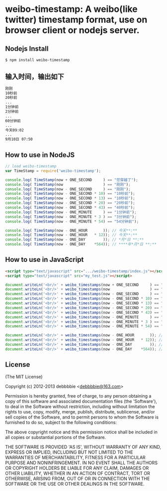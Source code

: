 # weibo-timestamp: A weibo(like twitter) timestamp format, use on browser client or nodejs server.


## Nodejs Install

```bash
$ npm install weibo-timestamp
```


## 输入时间，输出如下
```html
刚刚
10秒前
20秒前
...
1分钟前
2分钟前
...
60分钟前
...
今天09:02
...
9月10日 07:50
```

## How to use in NodeJS

```javascript
// load weibo-timestamp
var TimeStamp = require('weibo-timestamp');

console.log( TimeStamp(now + ONE_SECOND     ) == "您穿越了");
console.log( TimeStamp(now                  ) == "刚刚");
console.log( TimeStamp(now - ONE_SECOND     ) == "刚刚");
console.log( TimeStamp(now - ONE_SECOND * 10) == "10秒前");
console.log( TimeStamp(now - ONE_SECOND * 13) == "10秒前");
console.log( TimeStamp(now - ONE_SECOND * 20) == "20秒前");
console.log( TimeStamp(now - ONE_SECOND * 43) == "40秒前");
console.log( TimeStamp(now - ONE_MINUTE     ) == "1分钟前");
console.log( TimeStamp(now - ONE_MINUTE * 3 ) == "3分钟前");
console.log( TimeStamp(now - ONE_MINUTE * 54) == "54分钟前");

console.log( TimeStamp(now - ONE_HOUR       )); // 今天**:**
console.log( TimeStamp(now - ONE_HOUR   * 12)); // 今天**:**
console.log( TimeStamp(now - ONE_DAY        )); // *月*日 **:**
console.log( TimeStamp(now - ONE_DAY    *564)); // ****年*月*日 **:**
```


## How to use in JavaScript

```html
<script type="text/javascript" src=".../weibo-timestamp/index.js"></script>
<script type="text/javascript" src="my_test.js"></script>
```

```javascript
document.writeLn('<br/>' + weibo_timestamps(now + ONE_SECOND     ) == "您穿越了");
document.writeLn('<br/>' + weibo_timestamps(now                  ) == "刚刚");
document.writeLn('<br/>' + weibo_timestamps(now - ONE_SECOND     ) == "刚刚");
document.writeLn('<br/>' + weibo_timestamps(now - ONE_SECOND * 10) == "10秒前");
document.writeLn('<br/>' + weibo_timestamps(now - ONE_SECOND * 13) == "10秒前");
document.writeLn('<br/>' + weibo_timestamps(now - ONE_SECOND * 20) == "20秒前");
document.writeLn('<br/>' + weibo_timestamps(now - ONE_SECOND * 43) == "40秒前");
document.writeLn('<br/>' + weibo_timestamps(now - ONE_MINUTE     ) == "1分钟前");
document.writeLn('<br/>' + weibo_timestamps(now - ONE_MINUTE * 3 ) == "3分钟前");
document.writeLn('<br/>' + weibo_timestamps(now - ONE_MINUTE * 54) == "54分钟前");

document.writeLn('<br/>' + weibo_timestamps(now - ONE_HOUR       )); // 今天**:**
document.writeLn('<br/>' + weibo_timestamps(now - ONE_HOUR   * 12)); // 今天**:**
document.writeLn('<br/>' + weibo_timestamps(now - ONE_DAY        )); // *月*日 **:**
document.writeLn('<br/>' + weibo_timestamps(now - ONE_DAY    *564)); // ****年*月*日 **:**
```




## License

(The MIT License)

Copyright (c) 2012-2013 debbbbie &lt;debbbbie@163.com&gt;

Permission is hereby granted, free of charge, to any person obtaining
a copy of this software and associated documentation files (the
'Software'), to deal in the Software without restriction, including
without limitation the rights to use, copy, modify, merge, publish,
distribute, sublicense, and/or sell copies of the Software, and to
permit persons to whom the Software is furnished to do so, subject to
the following conditions:

The above copyright notice and this permission notice shall be
included in all copies or substantial portions of the Software.

THE SOFTWARE IS PROVIDED 'AS IS', WITHOUT WARRANTY OF ANY KIND,
EXPRESS OR IMPLIED, INCLUDING BUT NOT LIMITED TO THE WARRANTIES OF
MERCHANTABILITY, FITNESS FOR A PARTICULAR PURPOSE AND NONINFRINGEMENT.
IN NO EVENT SHALL THE AUTHORS OR COPYRIGHT HOLDERS BE LIABLE FOR ANY
CLAIM, DAMAGES OR OTHER LIABILITY, WHETHER IN AN ACTION OF CONTRACT,
TORT OR OTHERWISE, ARISING FROM, OUT OF OR IN CONNECTION WITH THE
SOFTWARE OR THE USE OR OTHER DEALINGS IN THE SOFTWARE.

